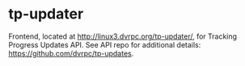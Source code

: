 # tp-updater

Frontend, located at <http://linux3.dvrpc.org/tp-updater/>, for Tracking Progress Updates API. See API repo for additional details: <https://github.com/dvrpc/tp-updates>.
